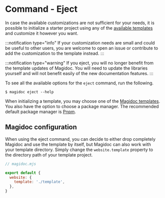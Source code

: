 # Command - Eject

In case the available customizations are not sufficient for your needs, it is possible to initialize a starter project using any of the [available templates](/templates/introduction) and customize it however you want.

:::notification type="info"
If your customization needs are small and could be useful to other users, you are welcome to open an issue or contribute to add the customization to the template instead.
:::

:::notification type="warning"
If you eject, you will no longer benefit from the template updates of Magidoc. You will need to update the libraries yourself and will not benefit easily of the new documentation features.
:::

To see all the available options for the `eject` command, run the following.

```shell-session
$ magidoc eject --help
```

When initializing a template, you may choose one of the [Magidoc templates](/templates/introduction). You also have the option to choose a package manager. The recommended default package manager is [Pnpm](https://pnpm.io/workspaces).

## Magidoc configuration

When using the eject command, you can decide to either drop completely Magidoc and use the template by itself, but Magidoc can also work with your template directory. Simply change the `website.template` property to the directory path of your template project.

```javascript
// magidoc.mjs

export default {
  website: {
    template: './template',
  },
}
```
